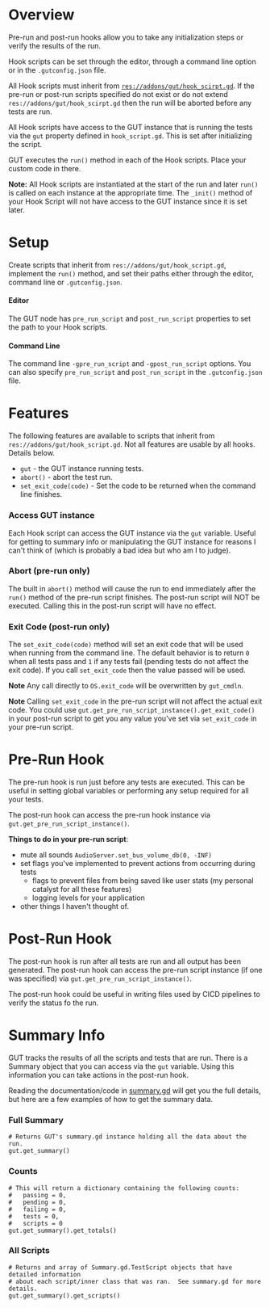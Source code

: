 # Overview
Pre-run and post-run hooks allow you to take any initialization steps or verify the results of the run.

Hook scripts can be set through the editor, through a command line option or in the `.gutconfig.json` file.

All Hook scripts must inherit from [`res://addons/gut/hook_scirpt.gd`](https://github.com/bitwes/Gut/blob/master/addons/gut/hook_script.gd).  If the pre-run or post-run scripts specified do not exist or do not extend `res://addons/gut/hook_scirpt.gd` then the run will be aborted before any tests are run.

All Hook scripts have access to the GUT instance that is running the tests via the `gut` property defined in `hook_script.gd`.  This is set after initializing the script.

GUT executes the `run()` method in  each of the Hook scripts.  Place your  custom code in there.  

**Note:** All Hook scripts are instantiated at the start of the run and later `run()` is called on each instance at the appropriate time.  The `_init()` method of your Hook Script will not have access to the GUT instance since it is set  later.




# Setup
Create scripts that inherit from `res://addons/gut/hook_script.gd`, implement the `run()` method, and set their paths either through the editor, command line or  `.gutconfig.json`.

#### Editor
The GUT node has `pre_run_script` and `post_run_script` properties to set the path to your Hook scripts.

#### Command Line
The command line `-gpre_run_script` and `-gpost_run_script` options.  You can also specify `pre_run_script` and `post_run_script` in the `.gutconfig.json` file.




# Features
The following features are available to scripts that inherit from `res://addons/gut/hook_script.gd`.  Not all features are usable by all hooks.  Details below.
* `gut` - the GUT instance running tests.
* `abort()` - abort the test run.
* `set_exit_code(code)` - Set the code to be returned when the command line finishes.

### Access GUT instance
Each Hook script can access the GUT instance via the `gut` variable.  Useful for getting to summary info or manipulating the GUT instance for reasons I can't think of (which is probably a bad idea but who am I to judge).

### Abort (pre-run only)
The built in `abort()` method will cause the run to end immediately after the `run()` method of the pre-run script finishes.  The post-run script will NOT be executed.  Calling this in the post-run script will have no effect.

### Exit Code (post-run only)
The `set_exit_code(code)` method will set an exit code that will be used when running from the command line.  The default behavior is to return `0` when all tests pass and `1` if any  tests fail (pending tests do not affect the exit code).  If you call `set_exit_code` then the value passed will be used.

**Note** Any call directly to `OS.exit_code` will be overwritten by `gut_cmdln`.

**Note** Calling `set_exit_code` in the pre-run script will not affect the actual exit code.  You could use `gut.get_pre_run_script_instance().get_exit_code()` in your post-run script to get you any value you've set via `set_exit_code` in your pre-run script.




# Pre-Run Hook
The pre-run hook is run just before any tests are executed.  This can be useful in setting global variables or performing any setup required for all your tests.

The post-run hook can access the pre-run hook instance via `gut.get_pre_run_script_instance()`.

**Things to do in your pre-run script**:
* mute all sounds `AudioServer.set_bus_volume_db(0, -INF)`
* set flags you've implemented to prevent actions from occurring during tests
  * flags to prevent files from being saved like user stats (my personal catalyst for all these features)
  * logging levels for your application
* other things I haven't thought of.




# Post-Run Hook
The post-run hook is run after all tests are run and all output has been generated.  The post-run hook can access the pre-run script instance (if one was specified) via `gut.get_pre_run_script_instance()`.

The post-run hook could be useful in writing files used by CICD pipelines to verify the status fo the run.




# Summary Info
GUT tracks the results of all the scripts and tests that are run.  There is a Summary object that you can access via the `gut` variable.  Using this information you can take actions in the post-run hook.

Reading the documentation/code in [summary.gd](https://github.com/bitwes/Gut/blob/master/addons/gut/summary.gd) will get you the full details, but here are a few examples of how to get the summary data.

### Full Summary
```
# Returns GUT's summary.gd instance holding all the data about the run.
gut.get_summary()
```

### Counts
```
# This will return a dictionary containing the following counts:
#   passing = 0,
#   pending = 0,
#   failing = 0,
#   tests = 0,
#   scripts = 0
gut.get_summary().get_totals()
```

### All Scripts
```
# Returns and array of Summary.gd.TestScript objects that have detailed information
# about each script/inner class that was ran.  See summary.gd for more details.
gut.get_summary().get_scripts()
```
